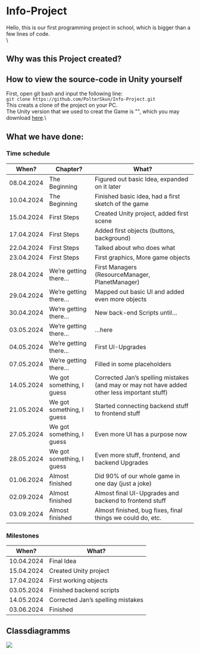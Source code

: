 # Info-Project
Hello, this is our first programming project in school, which is bigger than a few lines of code.\
\
## Why was this Project created?

## How to view the source-code in Unity yourself
First, open git bash and input the following line:\
`git clone https://github.com/PolterSkun/Info-Project.git`\
This creats a clone of the project on your PC.\
The Unity version that we used to creat the Game is "", which you may download [here]().\

## What we have done:
### Time schedule 

| **When?** | **Chapter?** | **What?** |
  | --- | --- | --- |
  | 08.04.2024 | The Beginning | Figured out basic Idea, expanded on it later| 
  | 10.04.2024 | The Beginning | Finished basic idea, had a first sketch of the game|
  | 15.04.2024 | First Steps | Created Unity project, added first scene |
  | 17.04.2024 | First Steps | Added first objects (buttons, background) | 
  | 22.04.2024 | First Steps | Talked about who does what | 
  | 23.04.2024 | First Steps | First graphics, More game objects |
  | 28.04.2024 | We’re getting there… | First Managers (ResourceManager, PlanetManager) | 
  | 29.04.2024 | We’re getting there… | Mapped out basic UI and added even more objects |
  | 30.04.2024 | We’re getting there… | New back-end Scripts until… |
  | 03.05.2024 | We’re getting there… | …here |
  | 04.05.2024 | We’re getting there... | First UI-Upgrades | 
  | 07.05.2024 | We’re getting there… | Filled in some placeholders | 
  | 14.05.2024 | We got something, I guess | Corrected Jan’s spelling mistakes (and may or may not have added other less   important stuff) | 
  | 21.05.2024 | We got something, I guess | Started connecting backend stuff to frontend stuff | 
  | 27.05.2024 | We got something, I guess | Even more UI has a purpose now | 
  | 28.05.2024 | We got something, I guess | Even more stuff, frontend, and backend Upgrades |
  | 01.06.2024 | Almost finished | Did 90% of our whole game in one day (just a joke) |
  | 02.09.2024 | Almost finished | Almost final UI-Upgrades and backend to frontend stuff |
  | 03.09.2024 | Almost finished | Almost finished, bug fixes, final things we could do, etc. |

### Milestones
  | **When?** | **What?** |
  | --- | --- |
  | 10.04.2024 | Final Idea |
  | 15.04.2024 | Created Unity project | 
  | 17.04.2024 | First working objects |
  | 03.05.2024 | Finished backend scripts |
  | 14.05.2024 | Corrected Jan’s spelling mistakes | 
  | 03.06.2024 | Finished |

  
## Classdiagramms
![](https://github.com/PolterSkun/Info-Project/blob/5dbfc0751d63d14940d7eec144a27f13051370d9/Classdiagram.vpd)
